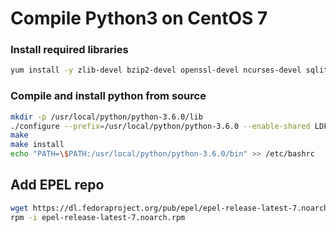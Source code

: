 # Compile Python3 on CentOS 7

### Install required libraries
```bash
yum install -y zlib-devel bzip2-devel openssl-devel ncurses-devel sqlite-devel readline-devel tk-devel gdbm-devel db4-devel libpcap-devel xz-devel expat-devel
```

### Compile and install python from source
```bash
mkdir -p /usr/local/python/python-3.6.0/lib
./configure --prefix=/usr/local/python/python-3.6.0 --enable-shared LDFLAGS="-Wl,-rpath /usr/local/python/python-3.6.0/lib"
make
make install
echo "PATH=\$PATH:/usr/local/python/python-3.6.0/bin" >> /etc/bashrc

```

## Add EPEL repo

```bash
wget https://dl.fedoraproject.org/pub/epel/epel-release-latest-7.noarch.rpm
rpm -i epel-release-latest-7.noarch.rpm
```

